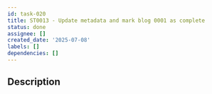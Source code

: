 ```yaml
---
id: task-020
title: ST0013 - Update metadata and mark blog 0001 as complete
status: done
assignee: []
created_date: '2025-07-08'
labels: []
dependencies: []
---
```


## Description

